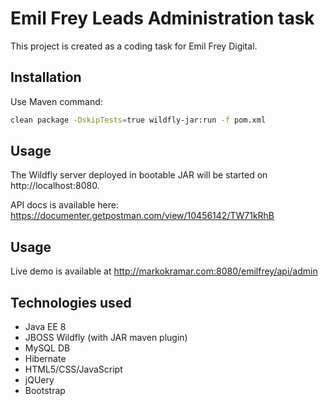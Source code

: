 # Emil Frey Leads Administration task

This project is created as a coding task for Emil Frey Digital.

## Installation

Use Maven command:
```bash
clean package -DskipTests=true wildfly-jar:run -f pom.xml
```

## Usage

The Wildfly server deployed in bootable JAR will be started on http://localhost:8080. 

API docs is available here: https://documenter.getpostman.com/view/10456142/TW71kRhB

## Usage

Live demo is available at http://markokramar.com:8080/emilfrey/api/admin

## Technologies used

- Java EE 8
- JBOSS Wildfly (with JAR maven plugin)
- MySQL DB
- Hibernate
- HTML5/CSS/JavaScript
- jQUery
- Bootstrap
